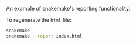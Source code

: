 An example of snakemake's reporting functionality. 

To regenerate the `html` file:

```sh
snakemake
snakemake --report index.html
```
